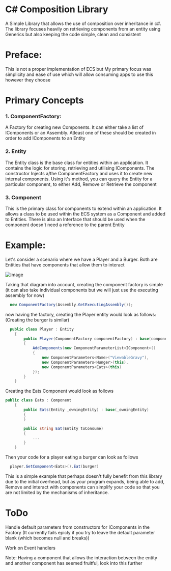 # C# Composition Library
A Simple Library that allows the use of composition over inheritance in c#. The library focuses heavily on retrieving components from an entity using Generics but also keeping the code simple, clean and consistent

# Preface:
This is not a proper implementation of ECS but My primary focus was simplicity and ease of use which will allow consuming apps to use this however they choose

# Primary Concepts
### 1. ComponentFactory: 
  A Factory for creating new Components. It can either take a list of IComponents or an Assembly. Atleast one of these should be created in order to add IComponents to an Entity
  
### 2. Entity
  The Entity class is the base class for entities within an application. It contains the logic for storing, retrieving and utilising IComponents. The constructor Injects a/the ComponentFactory and uses it to create new internal components. Using it's method, you can query the Entity for a particular component, to either Add, Remove or Retrieve the component
  
### 3. Component
  This is the primary class for components to extend within an application. It allows a class to be used within the ECS system as a Component and added to Entities. There is also an Interface that should be used when the component doesn't need a reference to the parent Entity
  
  
# Example:
Let's consider a scenario where we have a Player and a Burger. Both are Entities that have components that allow them to interact

![image](https://user-images.githubusercontent.com/42259073/109454708-ea5d2780-7aa8-11eb-9366-91dc44e97248.png)

Taking that diagram into account, creating the component factory is simple (it can also take individual components but we will just use the executing assembly for now)

```cs
  new ComponentFactory(Assembly.GetExecutingAssembly());
```

now having the factory, creating the Player entity would look as follows: (Creating the burger is similar)
```cs
  public class Player : Entity
    {
        public Player(ComponentFactory componentFactory) : base(componentFactory)
        {
            AddComponents(new ComponentParameterList<IComponent>()
            {
                new ComponentParameters<Name>("ViewableGravy"),
                new ComponentParameters<Hunger>(this),
                new ComponentParameters<Eats>(this)
            });
        }
    }
```

Creating the Eats Component would look as follows
```cs
public class Eats : Component
    {
        public Eats(Entity _owningEntity) : base(_owningEntity)
        {
        }

        public string Eat(Entity toConsume)
        {
            ...
        }
    }
```

Then your code for a player eating a burger can look as follows
```cs
  player.GetComponent<Eats>().Eat(burger)
```

This is a simple example that perhaps doesn't fully benefit from this library due to the initial overhead, but as your program expands, being able to add, Remove and interact with components can simplify your code so that you are not limited by the mechanisms of inheritance.

# ToDo
  Handle default parameters from constructors for IComponents in the Factory (It currently fails epicly if you try to leave the default parameter blank (which becomes null and breaks))
  
  Work on Event handlers
  
  Note: Having a component that allows the interaction between the entity and another component has seemed fruitful, look into this further
